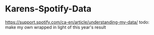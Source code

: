 # Karens-Spotify-Data
https://support.spotify.com/ca-en/article/understanding-my-data/
todo: make my own wrapped in light of this year's result 
